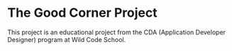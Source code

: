 # The Good Corner Project

This project is an educational project from the CDA (Application Developer Designer) program at Wild Code School.
